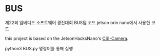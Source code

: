 # BUS
제22회 임베디드 소프트웨어 경진대회 BUS팀 코드
jetson orin nano에서 사용한 코드

this project is based on the JetsonHacksNano's [CSI-Camera](https://github.com/JetsonHacksNano/CSI-Camera). 

python3 BUS.py 명령어를 통해 실행
